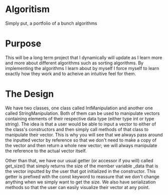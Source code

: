 # Algoritism
Simply put, a portfolio of a bunch algorithms 

# Purpose

This will be a long term project that I dynamically will update as I learn more and more about different algorithms such as sorting algorithms. By implementing the algorithms I learn about by myself I force myself to learn exactly how they work and to acheive an intuitive feel for them. 

# The Design

We have two classes, one class called IntManipulation and another one called StringManipulation. Both of them can be used to manipulate vectors containing elements of their respective data type (either type int or type string). The idea is that a user would be able to input a vector to either of the class's constructors and then simply call methods of that class to manipulate their vector. This is why you will see that we always pass around the inputted vector by reference so that we don't need to make a copy of the vector and then return a whole new vector; we will always manipulate the reference to the actual vector itself.

Other than that, we have our usual getter (or accessor if you will) called get_size() that simply returns the size of the member variable _data that is the vector inputted by the user that got initialized in the constructor. This getter is prefixed with the const keyword to reassure that we don't change anything when we simply want to get the size. We also have serialization methods so that the user can easily visualize their vector at any point.
